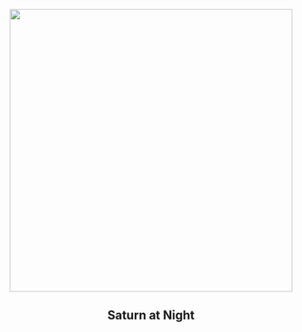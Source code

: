
<p align="center"><img src="https://apod.nasa.gov/apod/image/2411/LastRingPortrait_Cassini_1080.jpg" width="500" height="500"></p>
<h2 align="center"> Saturn at Night </h2>
